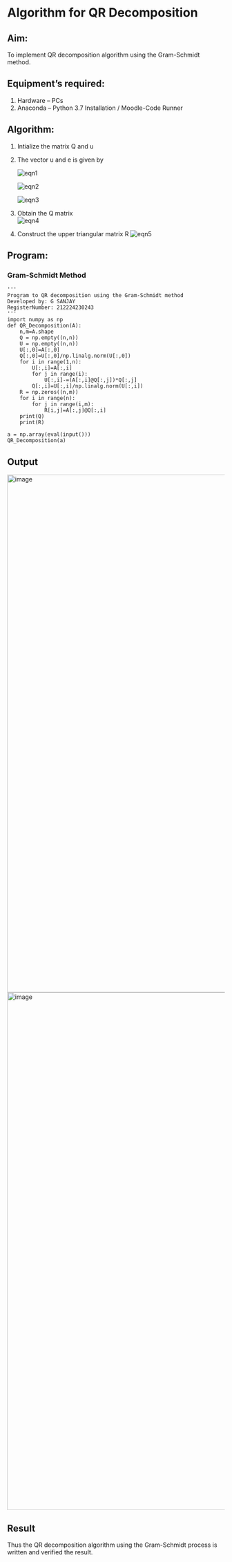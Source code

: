 # Algorithm for QR Decomposition
## Aim:
To implement QR decomposition algorithm using the Gram-Schmidt method.
## Equipment’s required:
1.	Hardware – PCs
2.	Anaconda – Python 3.7 Installation / Moodle-Code Runner
## Algorithm:
1.	Intialize the matrix Q and u
2.	The vector u and e is given by

    ![eqn1](./ex4.jpg)

    ![eqn2](./ex6.jpg)

    ![eqn3](./ex3.jpg)

3.	Obtain the Q matrix   
    ![eqn4](./ex1.jpg)
4.	Construct the upper triangular matrix R
    ![eqn5](./ex2.jpg)



## Program:
### Gram-Schmidt Method
```
''' 
Program to QR decomposition using the Gram-Schmidt method
Developed by: G SANJAY
RegisterNumber: 212224230243
'''
import numpy as np
def QR_Decomposition(A):
    n,m=A.shape
    Q = np.empty((n,n))
    U = np.empty((n,n))
    U[:,0]=A[:,0]
    Q[:,0]=U[:,0]/np.linalg.norm(U[:,0])
    for i in range(1,n):
        U[:,i]=A[:,i]
        for j in range(i):
            U[:,i]-=(A[:,i]@Q[:,j])*Q[:,j]
        Q[:,i]=U[:,i]/np.linalg.norm(U[:,i])
    R = np.zeros((n,m))
    for i in range(n):
        for j in range(i,m):
            R[i,j]=A[:,j]@Q[:,i]
    print(Q)
    print(R)

a = np.array(eval(input()))
QR_Decomposition(a)
```

## Output
<img width="1919" height="1199" alt="image" src="https://github.com/user-attachments/assets/1add65b3-9d60-4cb5-9e71-031293d1b7f6" />
<img width="1919" height="1199" alt="image" src="https://github.com/user-attachments/assets/4471f63d-499c-4222-a07b-804e894075ea" />

## Result
Thus the QR decomposition algorithm using the Gram-Schmidt process is written and verified the result.
